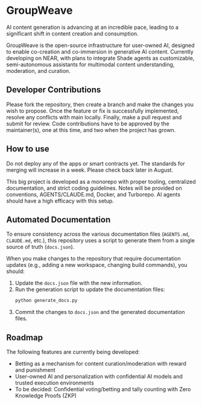 # GroupWeave

AI content generation is advancing at an incredible pace, leading to a significant shift in content creation and consumption.

GroupWeave is the open-source infrastructure for user-owned AI, designed to enable co-creation and co-immersion in generative AI content. Currently developing on NEAR, with plans to integrate Shade agents as customizable, semi-autonomous assistants for multimodal content understanding, moderation, and curation.

## Developer Contributions

Please fork the repository, then create a branch and make the changes you wish to propose. Once the feature or fix is successfully implemented, resolve any conflicts with main locally. Finally, make a pull request and submit for review. Code contributions have to be approved by the maintainer(s), one at this time, and two when the project has grown. 

## How to use

Do not deploy any of the apps or smart contracts yet. The standards for merging will increase in a week. Please check back later in August.

This big project is developed as a monorepo with proper tooling, centralized documentation, and strict coding guidelines. Notes will be provided on conventions, AGENTS/CLAUDE.md, Docker, and Turborepo. AI agents should have a high efficacy with this setup.

## Automated Documentation

To ensure consistency across the various documentation files (`AGENTS.md`, `CLAUDE.md`, etc.), this repository uses a script to generate them from a single source of truth (`docs.json`).

When you make changes to the repository that require documentation updates (e.g., adding a new workspace, changing build commands), you should:
1.  Update the `docs.json` file with the new information.
2.  Run the generation script to update the documentation files:
    ```bash
    python generate_docs.py
    ```
3.  Commit the changes to `docs.json` and the generated documentation files.

## Roadmap

The following features are currently being developed:

*   Betting as a mechanism for content curation/moderation with reward and punishment 
*   User-owned AI and personalization with confidential AI models and trusted execution environments
*   To be decided: Confidential voting/betting and tally counting with Zero Knowledge Proofs (ZKP)
